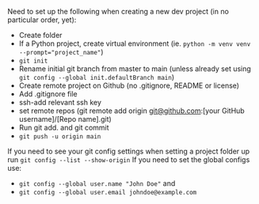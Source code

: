 Need to set up the following when creating a new dev project (in no particular order, yet):

- Create folder
- If a Python project, create virtual environment (ie. `python -m venv venv --prompt="project_name"`)
- `git init`
- Rename initial git branch from master to main (unless already set using `git config --global init.defaultBranch main`)
- Create remote project on Github (no .gitignore, README or license)
- Add .gitignore file
- ssh-add relevant ssh key
- set remote repos (git remote add origin git@github.com:[your GitHub username]/[Repo name].git)
- Run git add. and git commit
- `git push -u origin main`

If you need to see your git config settings when setting a project folder up run `git config --list --show-origin`
If you need to set the global configs use:
- `git config --global user.name "John Doe"` and 
- `git config --global user.email johndoe@example.com`
